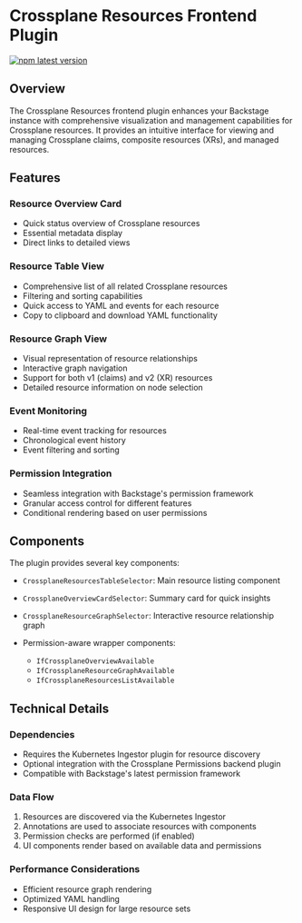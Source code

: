 # Crossplane Resources Frontend Plugin

[![npm latest version](https://img.shields.io/npm/v/@terasky/backstage-plugin-crossplane-resources-frontend/latest.svg)](https://www.npmjs.com/package/@terasky/backstage-plugin-crossplane-resources-frontend)

## Overview

The Crossplane Resources frontend plugin enhances your Backstage instance with comprehensive visualization and management capabilities for Crossplane resources. It provides an intuitive interface for viewing and managing Crossplane claims, composite resources (XRs), and managed resources.

## Features

### Resource Overview Card
- Quick status overview of Crossplane resources
- Essential metadata display
- Direct links to detailed views

### Resource Table View
- Comprehensive list of all related Crossplane resources
- Filtering and sorting capabilities
- Quick access to YAML and events for each resource
- Copy to clipboard and download YAML functionality

### Resource Graph View
- Visual representation of resource relationships
- Interactive graph navigation
- Support for both v1 (claims) and v2 (XR) resources
- Detailed resource information on node selection

### Event Monitoring
- Real-time event tracking for resources
- Chronological event history
- Event filtering and sorting

### Permission Integration
- Seamless integration with Backstage's permission framework
- Granular access control for different features
- Conditional rendering based on user permissions

## Components

The plugin provides several key components:

- `CrossplaneResourcesTableSelector`: Main resource listing component
- `CrossplaneOverviewCardSelector`: Summary card for quick insights
- `CrossplaneResourceGraphSelector`: Interactive resource relationship graph
- Permission-aware wrapper components:

    - `IfCrossplaneOverviewAvailable`
    - `IfCrossplaneResourceGraphAvailable`
    - `IfCrossplaneResourcesListAvailable`

## Technical Details

### Dependencies
- Requires the Kubernetes Ingestor plugin for resource discovery
- Optional integration with the Crossplane Permissions backend plugin
- Compatible with Backstage's latest permission framework

### Data Flow
1. Resources are discovered via the Kubernetes Ingestor
2. Annotations are used to associate resources with components
3. Permission checks are performed (if enabled)
4. UI components render based on available data and permissions

### Performance Considerations
- Efficient resource graph rendering
- Optimized YAML handling
- Responsive UI design for large resource sets
